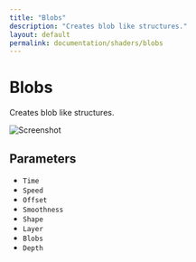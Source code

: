 ```yaml
---
title: "Blobs"
description: "Creates blob like structures."
layout: default
permalink: documentation/shaders/blobs
---
```


# Blobs

Creates blob like structures.

![Screenshot](/documentation/shaders/Generate/blobs/screenshot.jpg)

## Parameters

* `Time`
* `Speed`
* `Offset`
* `Smoothness`
* `Shape`
* `Layer`
* `Blobs`
* `Depth`
